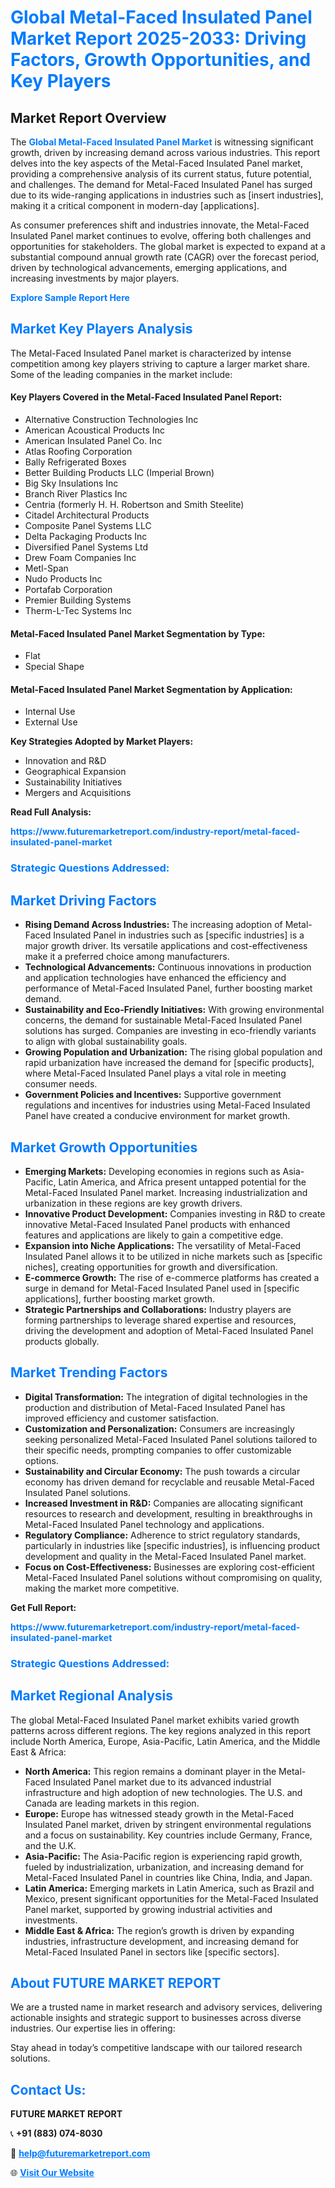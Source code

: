 <h1 style="color: #007BFF;">Global Metal-Faced Insulated Panel Market Report 2025-2033: Driving Factors, Growth Opportunities, and Key Players</h1>

<section id="overview">
<h2>Market Report Overview</h2>
<p>The <a href="https://www.futuremarketreport.com/industry-report/metal-faced-insulated-panel-market" style="color: #007BFF; text-decoration: none;"><strong>Global Metal-Faced Insulated Panel Market</strong></a> is witnessing significant growth, driven by increasing demand across various industries. This report delves into the key aspects of the Metal-Faced Insulated Panel market, providing a comprehensive analysis of its current status, future potential, and challenges. The demand for Metal-Faced Insulated Panel has surged due to its wide-ranging applications in industries such as [insert industries], making it a critical component in modern-day [applications].</p>
<p>As consumer preferences shift and industries innovate, the Metal-Faced Insulated Panel market continues to evolve, offering both challenges and opportunities for stakeholders. The global market is expected to expand at a substantial compound annual growth rate (CAGR) over the forecast period, driven by technological advancements, emerging applications, and increasing investments by major players.</p>
</section>

<section id="overview">
<p><a href="https://www.futuremarketreport.com/request-sample/reportId=87470" style="color: #007BFF; text-decoration: none;"><strong>Explore Sample Report Here</strong></a></p>
</section>

<section id="key-players">
<h2 style="color: #007BFF;">Market Key Players Analysis</h2>
<p>The Metal-Faced Insulated Panel market is characterized by intense competition among key players striving to capture a larger market share. Some of the leading companies in the market include:</p>
<h4>Key Players Covered in the Metal-Faced Insulated Panel Report:</h4>
<ul><li>Alternative Construction Technologies Inc</li><li>American Acoustical Products Inc</li><li>American Insulated Panel Co. Inc</li><li>Atlas Roofing Corporation</li><li>Bally Refrigerated Boxes</li><li>Better Building Products LLC (Imperial Brown)</li><li>Big Sky Insulations Inc</li><li>Branch River Plastics Inc</li><li>Centria (formerly H. H. Robertson and Smith Steelite)</li><li>Citadel Architectural Products</li><li>Composite Panel Systems LLC</li><li>Delta Packaging Products Inc</li><li>Diversified Panel Systems Ltd</li><li>Drew Foam Companies Inc</li><li>Metl-Span</li><li>Nudo Products Inc</li><li>Portafab Corporation</li><li>Premier Building Systems</li><li>Therm-L-Tec Systems Inc</li></ul>
<h4>Metal-Faced Insulated Panel Market Segmentation by Type:</h4>
<ul><li>Flat</li><li>Special Shape</li></ul>

<h4>Metal-Faced Insulated Panel Market Segmentation by Application:</h4>
<ul><li>Internal Use</li><li>External Use</li></ul>
<p><strong>Key Strategies Adopted by Market Players:</strong></p>
<ul>
<li>Innovation and R&D</li>
<li>Geographical Expansion</li>
<li>Sustainability Initiatives</li>
<li>Mergers and Acquisitions</li>
</ul>
</section>

<section>
<p><strong>Read Full Analysis: </strong></p><a href="https://www.futuremarketreport.com/industry-report/metal-faced-insulated-panel-market" style="color: #007BFF; text-decoration: none;"><strong>https://www.futuremarketreport.com/industry-report/metal-faced-insulated-panel-market</strong></a>
<h3 style="color: #007BFF;">Strategic Questions Addressed:</h3>
</section>

<section id="driving-factors">
<h2 style="color: #007BFF;">Market Driving Factors</h2>
<ul>
<li><strong>Rising Demand Across Industries:</strong> The increasing adoption of Metal-Faced Insulated Panel in industries such as [specific industries] is a major growth driver. Its versatile applications and cost-effectiveness make it a preferred choice among manufacturers.</li>
<li><strong>Technological Advancements:</strong> Continuous innovations in production and application technologies have enhanced the efficiency and performance of Metal-Faced Insulated Panel, further boosting market demand.</li>
<li><strong>Sustainability and Eco-Friendly Initiatives:</strong> With growing environmental concerns, the demand for sustainable Metal-Faced Insulated Panel solutions has surged. Companies are investing in eco-friendly variants to align with global sustainability goals.</li>
<li><strong>Growing Population and Urbanization:</strong> The rising global population and rapid urbanization have increased the demand for [specific products], where Metal-Faced Insulated Panel plays a vital role in meeting consumer needs.</li>
<li><strong>Government Policies and Incentives:</strong> Supportive government regulations and incentives for industries using Metal-Faced Insulated Panel have created a conducive environment for market growth.</li>
</ul>
</section>

<section id="growth-opportunities">
<h2 style="color: #007BFF;">Market Growth Opportunities</h2>
<ul>
<li><strong>Emerging Markets:</strong> Developing economies in regions such as Asia-Pacific, Latin America, and Africa present untapped potential for the Metal-Faced Insulated Panel market. Increasing industrialization and urbanization in these regions are key growth drivers.</li>
<li><strong>Innovative Product Development:</strong> Companies investing in R&D to create innovative Metal-Faced Insulated Panel products with enhanced features and applications are likely to gain a competitive edge.</li>
<li><strong>Expansion into Niche Applications:</strong> The versatility of Metal-Faced Insulated Panel allows it to be utilized in niche markets such as [specific niches], creating opportunities for growth and diversification.</li>
<li><strong>E-commerce Growth:</strong> The rise of e-commerce platforms has created a surge in demand for Metal-Faced Insulated Panel used in [specific applications], further boosting market growth.</li>
<li><strong>Strategic Partnerships and Collaborations:</strong> Industry players are forming partnerships to leverage shared expertise and resources, driving the development and adoption of Metal-Faced Insulated Panel products globally.</li>
</ul>
</section>

<section id="trending-factors">
<h2 style="color: #007BFF;">Market Trending Factors</h2>
<ul>
<li><strong>Digital Transformation:</strong> The integration of digital technologies in the production and distribution of Metal-Faced Insulated Panel has improved efficiency and customer satisfaction.</li>
<li><strong>Customization and Personalization:</strong> Consumers are increasingly seeking personalized Metal-Faced Insulated Panel solutions tailored to their specific needs, prompting companies to offer customizable options.</li>
<li><strong>Sustainability and Circular Economy:</strong> The push towards a circular economy has driven demand for recyclable and reusable Metal-Faced Insulated Panel solutions.</li>
<li><strong>Increased Investment in R&D:</strong> Companies are allocating significant resources to research and development, resulting in breakthroughs in Metal-Faced Insulated Panel technology and applications.</li>
<li><strong>Regulatory Compliance:</strong> Adherence to strict regulatory standards, particularly in industries like [specific industries], is influencing product development and quality in the Metal-Faced Insulated Panel market.</li>
<li><strong>Focus on Cost-Effectiveness:</strong> Businesses are exploring cost-efficient Metal-Faced Insulated Panel solutions without compromising on quality, making the market more competitive.</li>
</ul>
</section>

<section>
<p><strong>Get Full Report: </strong></p><a href="https://www.futuremarketreport.com/industry-report/metal-faced-insulated-panel-market" style="color: #007BFF; text-decoration: none;"><strong>https://www.futuremarketreport.com/industry-report/metal-faced-insulated-panel-market</strong></a>
<h3 style="color: #007BFF;">Strategic Questions Addressed:</h3>
</section>


<section id="regional-analysis">
<h2 style="color: #007BFF;">Market Regional Analysis</h2>
<p>The global Metal-Faced Insulated Panel market exhibits varied growth patterns across different regions. The key regions analyzed in this report include North America, Europe, Asia-Pacific, Latin America, and the Middle East & Africa:</p>
<ul>
<li><strong>North America:</strong> This region remains a dominant player in the Metal-Faced Insulated Panel market due to its advanced industrial infrastructure and high adoption of new technologies. The U.S. and Canada are leading markets in this region.</li>
<li><strong>Europe:</strong> Europe has witnessed steady growth in the Metal-Faced Insulated Panel market, driven by stringent environmental regulations and a focus on sustainability. Key countries include Germany, France, and the U.K.</li>
<li><strong>Asia-Pacific:</strong> The Asia-Pacific region is experiencing rapid growth, fueled by industrialization, urbanization, and increasing demand for Metal-Faced Insulated Panel in countries like China, India, and Japan.</li>
<li><strong>Latin America:</strong> Emerging markets in Latin America, such as Brazil and Mexico, present significant opportunities for the Metal-Faced Insulated Panel market, supported by growing industrial activities and investments.</li>
<li><strong>Middle East & Africa:</strong> The region’s growth is driven by expanding industries, infrastructure development, and increasing demand for Metal-Faced Insulated Panel in sectors like [specific sectors].</li>
</ul>
</section>

<footer>
<h2 style="color: #007BFF;">About FUTURE MARKET REPORT</h2>
<p>We are a trusted name in market research and advisory services, delivering actionable insights and strategic support to businesses across diverse industries. Our expertise lies in offering:</p>

<p>Stay ahead in today’s competitive landscape with our tailored research solutions.</p>

<h2 style="color: #007BFF;">Contact Us:</h2>
<p><strong>FUTURE MARKET REPORT</strong></p>
<p>📞 <strong>+91 (883) 074-8030</strong></p>
<p>📧 <strong><a href="mailto:help@futuremarketreport.com" style="color: #007BFF;">help@futuremarketreport.com</a></strong></p>
<p>🌐 <strong><a href="https://www.futuremarketreport.com/" style="color: #007BFF;">Visit Our Website</a></strong></p>
</footer>